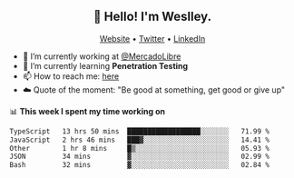 <h2 align="center">👋 Hello! I'm Weslley.</h2>
<p align="center">
  <a href="http://weslleyneri.com.br">Website</a> •
  <a href="https://twitter.com/Weslley_Neri">Twitter</a> •
  <a href="https://www.linkedin.com/in/weslley-neri-3658908b">LinkedIn</a>
</p>


- 🔭 I’m currently working at [@MercadoLibre](https://github.com/mercadolibre)
- 🌱 I’m currently learning **Penetration Testing**
- 📫 How to reach me: [here](mailto:weslley39@gmail.com)
- ☁️ Quote of the moment: "Be good at something, get good or give up"

📊 **This week I spent my time working on**
<!--START_SECTION:waka-->

```txt
TypeScript   13 hrs 50 mins  ██████████████████░░░░░░░   71.99 %
JavaScript   2 hrs 46 mins   ███▓░░░░░░░░░░░░░░░░░░░░░   14.41 %
Other        1 hr 8 mins     █▒░░░░░░░░░░░░░░░░░░░░░░░   05.93 %
JSON         34 mins         ▓░░░░░░░░░░░░░░░░░░░░░░░░   02.99 %
Bash         32 mins         ▓░░░░░░░░░░░░░░░░░░░░░░░░   02.84 %
```

<!--END_SECTION:waka-->

<!-- Inspired by https://github.com/gruselhaus/gruselhaus -->
